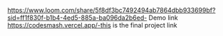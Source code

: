 https://www.loom.com/share/5f8df3bc7492494ab7864dbb933699bf?sid=ff1f830f-b1b4-4ed5-885a-ba096da2b6ed- Demo link
https://codesmash.vercel.app/-this is the final project link

